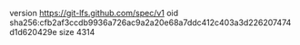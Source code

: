version https://git-lfs.github.com/spec/v1
oid sha256:cfb2af3ccdb9936a726ac9a2a20e68a7ddc412c403a3d226207474d1d620429e
size 4314
